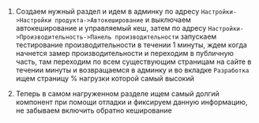 1. Создаем нужный раздел и идем в админку по адресу `Настройки->Настройки продукта->Автокеширование` и выключаем
   автокеширование и управляемый кеш, затем по адресу `Настройки->Производительность->Панель производительности`
   запускаем тестирование производительности в течении 1 минуты, ждем когда начнется замер производительности и
   переходим в публичную часть, там переходим по всем существующим страницам на сайте в течении минуты и возвращаемся в
   админку и во вкладке `Разработка` ищем страницу % нагрузки которой самый высокий

2. Теперь в самом нагруженном разделе ищем самый долгий компонент при помощи отладки и фиксируем данную информацию, не
   забываем включить обратно кеширование